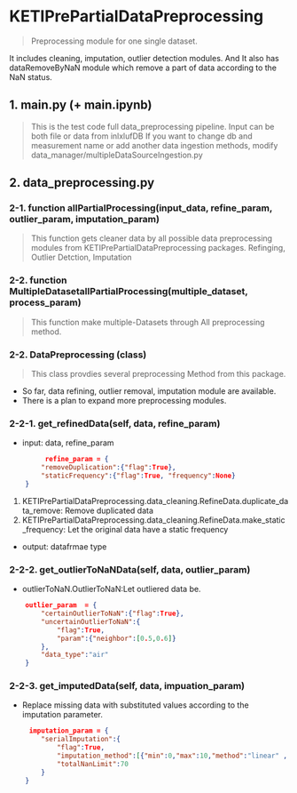 
# KETIPrePartialDataPreprocessing
> Preprocessing module for one single dataset. 

It includes cleaning, imputation, outlier detection modules.
And It also has dataRemoveByNaN module which remove a part of data according to the NaN status.

## 1. main.py (+ main.ipynb)
> This is the test code full data_preprocessing pipeline.
> Input can be both file or data from inlxlufDB 
> If you want to change db and measurement name or add another data ingestion methods, modify data_manager/multipleDataSourceIngestion.py

## 2. data_preprocessing.py
### 2-1. function allPartialProcessing(input_data, refine_param, outlier_param, imputation_param)
> This function gets cleaner data by all possible data preprocessing modules from KETIPrePartialDataPreprocessing packages.
> Refinging, Outlier Detction, Imputation

### 2-2. function MultipleDatasetallPartialProcessing(multiple_dataset, process_param)
> This function make multiple-Datasets through All preprocessing method.

### 2-2. DataPreprocessing (class)
> This class provdies several preprocessing Method from this package.

- So far, data refining, outlier removal, imputation module are available.
- There is a plan to expand more preprocessing modules.

### 2-2-1. get_refinedData(self, data, refine_param)
- input: data, refine_param
```json
         refine_param = {
        "removeDuplication":{"flag":True},
        "staticFrequency":{"flag":True, "frequency":None}
    }
```
1) KETIPrePartialDataPreprocessing.data_cleaning.RefineData.duplicate_data_remove: Remove duplicated data
2) KETIPrePartialDataPreprocessing.data_cleaning.RefineData.make_static_frequency: Let the original data have a static frequency
- output: datafrmae type

### 2-2-2. get_outlierToNaNData(self, data, outlier_param)
- outlierToNaN.OutlierToNaN:Let outliered data be.
```json
    outlier_param  = {
        "certainOutlierToNaN":{"flag":True},
        "uncertainOutlierToNaN":{
            "flag":True,
            "param":{"neighbor":[0.5,0.6]}
        },
        "data_type":"air"
    }
```

### 2-2-3. get_imputedData(self, data, impuation_param)
- Replace missing data with substituted values according to the imputation parameter.
```json
     imputation_param = {
        "serialImputation":{
            "flag":True,
            "imputation_method":[{"min":0,"max":10,"method":"linear" , "parameter":{}},{"min":11,"max":20,"method":"mean" , "parameter":{}}],
            "totalNanLimit":70
        }
    }
```

